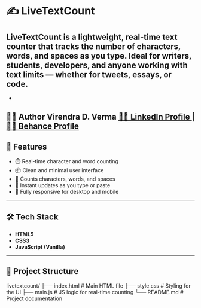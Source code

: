 # ✍️ LiveTextCount

**LiveTextCount** is a lightweight, real-time text counter that tracks the number of **characters**, **words**, and **spaces** as you type. Ideal for writers, students, developers, and anyone working with text limits — whether for tweets, essays, or code.
---
- 
👨‍💻 Author
Virendra D. Verma
<a href="https://www.linkedin.com/in/dharmendraverma95/" target="_blank">🧑‍💻 LinkedIn Profile </a> | <a href="https://www.behance.net/dhirukumar" target="_blank">🧑‍💻 Behance Profile </a>
- 

## 🚀 Features

- ⏱️ Real-time character and word counting
- 📦 Clean and minimal user interface
- 🔢 Counts characters, words, and spaces
- 🧠 Instant updates as you type or paste
- 📱 Fully responsive for desktop and mobile

---

## 🛠️ Tech Stack

- **HTML5**
- **CSS3**
- **JavaScript (Vanilla)**

---

## 📁 Project Structure
livetextcount/
├── index.html # Main HTML file
├── style.css # Styling for the UI
├── main.js # JS logic for real-time counting
└── README.md # Project documentation